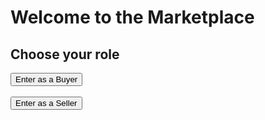 <!DOCTYPE html>
<html lang="en">
<head>
    <meta charset="UTF-8">
    <meta name="viewport" content="width=device-width, initial-scale=1.0">
    <title>Marketplace - Welcome</title>
    <link rel="stylesheet" href="style.css">
</head>
<body>
    <h1>Welcome to the Marketplace</h1>
    <div class="section">
        <h2>Choose your role</h2>
        <a href="buyer.html">
            <button>Enter as a Buyer</button>
        </a>
        <br><br>
        <a href="seller.html">
            <button>Enter as a Seller</button>
        </a>
    </div>
</body>
</html>
